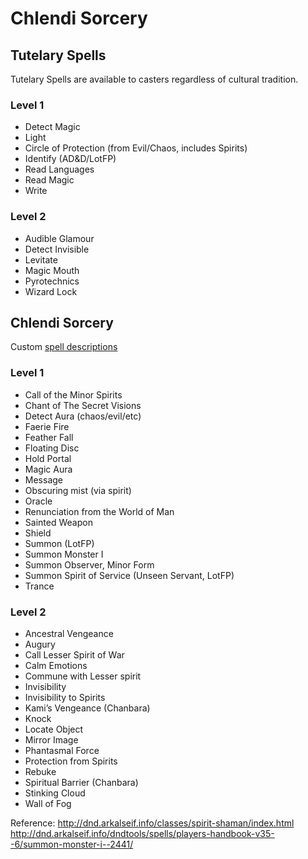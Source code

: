 # Chlendi Sorcery

## Tutelary Spells
Tutelary Spells are available to casters regardless of cultural tradition.

### Level 1
* Detect Magic
* Light
* Circle of Protection (from Evil/Chaos, includes Spirits)
* Identify (AD&D/LotFP)
* Read Languages
* Read Magic
* Write

### Level 2
* Audible Glamour
* Detect Invisible
* Levitate
* Magic Mouth
* Pyrotechnics
* Wizard Lock

## Chlendi Sorcery
Custom [spell descriptions](./spell_descriptions.md)

### Level 1
* Call of the Minor Spirits
* Chant of The Secret Visions 
* Detect Aura (chaos/evil/etc)
* Faerie Fire
* Feather Fall
* Floating Disc
* Hold Portal
* Magic Aura
* Message
* Obscuring mist (via spirit)
* Oracle
* Renunciation from the World of Man
* Sainted Weapon
* Shield
* Summon (LotFP)
* Summon Monster I
* Summon Observer, Minor Form
* Summon Spirit of Service (Unseen Servant, LotFP)
* Trance


### Level 2
* Ancestral Vengeance
* Augury
* Call Lesser Spirit of War
* Calm Emotions
* Commune with Lesser spirit
* Invisibility
* Invisibility to Spirits
* Kami’s Vengeance (Chanbara)
* Knock
* Locate Object
* Mirror Image
* Phantasmal Force
* Protection from Spirits
* Rebuke
* Spiritual Barrier (Chanbara)
* Stinking Cloud
* Wall of Fog

Reference:
http://dnd.arkalseif.info/classes/spirit-shaman/index.html
http://dnd.arkalseif.info/dndtools/spells/players-handbook-v35--6/summon-monster-i--2441/
